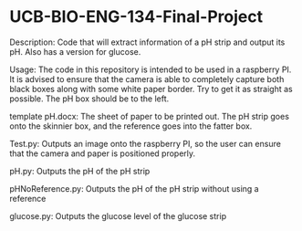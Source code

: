 # UCB-BIO-ENG-134-Final-Project

Description: Code that will extract information of a pH strip and output its pH. Also has a version for glucose.

Usage: The code in this repository is intended to be used in a raspberry PI. It is advised to ensure that the camera is able to completely capture both black boxes along with some white paper border. Try to get it as straight as possible. The pH box should be to the left.

template pH.docx: The sheet of paper to be printed out. The pH strip goes onto the skinnier box, and the reference goes into the fatter box.

Test.py: Outputs an image onto the raspberry PI, so the user can ensure that the camera and paper is positioned properly.

pH.py: Outputs the pH of the pH strip

pHNoReference.py: Outputs the pH of the pH strip without using a reference

glucose.py: Outputs the glucose level of the glucose strip
